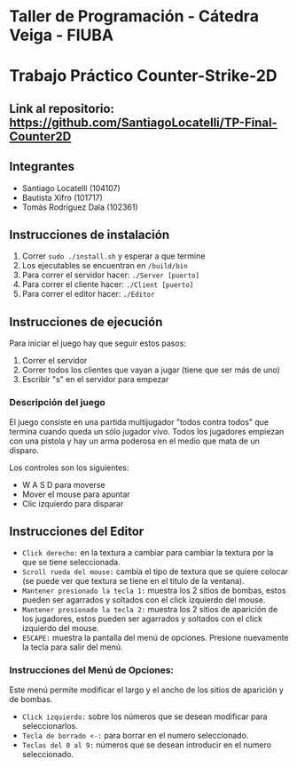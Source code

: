 # Taller de Programación - Cátedra Veiga - FIUBA
# Trabajo Práctico Counter-Strike-2D

## Link al repositorio: https://github.com/SantiagoLocatelli/TP-Final-Counter2D

## Integrantes
- Santiago Locatelli (104107)
- Bautista Xifro (101717)
- Tomás Rodríguez Dala (102361)

## Instrucciones de instalación

1. Correr `sudo ./install.sh` y esperar a que termine
2. Los ejecutables se encuentran en `/build/bin`
3. Para correr el servidor hacer: `./Server [puerto]`
4. Para correr el cliente hacer: `./Client [puerto]`
5. Para correr el editor hacer: `./Editor`

## Instrucciones de ejecución

Para iniciar el juego hay que seguir estos pasos:

1. Correr el servidor
2. Correr todos los clientes que vayan a jugar (tiene que ser más de uno)
3. Escribir "s" en el servidor para empezar


### Descripción del juego

El juego consiste en una partida multijugador "todos contra todos" que termina cuando queda un sólo jugador vivo. Todos los jugadores empiezan con una pistola y hay un arma poderosa en el medio que mata de un disparo.

Los controles son los siguientes:
- W A S D para moverse
- Mover el mouse para apuntar
- Clic izquierdo para disparar

## Instrucciones del Editor

- ```Click derecho:``` en la textura a cambiar para cambiar la textura por la que se tiene seleccionada.
- ```Scroll rueda del mouse:``` cambia el tipo de textura que se quiere colocar (se puede ver que textura se tiene en el titulo de la ventana).
- ```Mantener presionado la tecla 1:``` muestra los 2 sitios de bombas, estos pueden ser agarrados y soltados con el click izquierdo del mouse.
- ```Mantener presionado la tecla 2:``` muestra los 2 sitios de aparición de los jugadores, estos pueden ser agarrados y soltados con el click izquierdo del mouse.
- ```ESCAPE:``` muestra la pantalla del menú de opciones. Presione nuevamente la tecla para salir del menú.

### Instrucciones del Menú de Opciones:
Este menú permite modificar el largo y el ancho de los sitios de aparición y de bombas.
- ```Click izquierdo:``` sobre los números que se desean modificar para seleccionarlos.
- ```Tecla de borrado <-:``` para borrar en el numero seleccionado.
- ```Teclas del 0 al 9:``` números que se desean introducir en el numero seleccionado.
